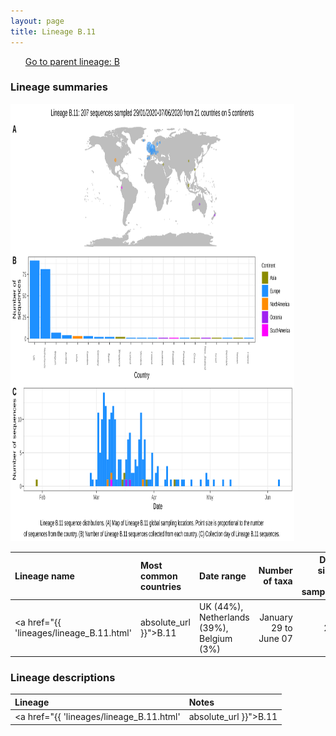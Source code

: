 ```yaml
---
layout: page
title: Lineage B.11
---
```




<p>
<ul class="actions small">
	 <a href="{{ 'lineages/lineage_B.html' | absolute_url }}" class="button special fit">Go to parent lineage: B</a>
</ul>
</p>
<h3> Lineage summaries</h3>

<img src="../assets/images/B.11.svg" alt="B.11 lineage summary figure" width="90%" height="700px" />


| Lineage name | Most common countries | Date range | Number of taxa |  Days since last sampling | Known Travel | Recall value |
|:-----|:-----|:-------|-------:|-------:|:---------|--------:|
| <a href="{{ 'lineages/lineage_B.11.html' | absolute_url }}">B.11</a> | UK (44%), Netherlands (39%), Belgium (3%) | January 29 to June 07 | 207 | UK to Iceland (1), Netherlands to Ecuador (1) | 0.95 |

<h3>Lineage descriptions</h3>

| Lineage | Notes |
|:-----|:-----|
| <a href="{{ 'lineages/lineage_B.11.html' | absolute_url }}">B.11</a> | European lineage with sequences from the Netherlands, UK, Austria, Slovakia  |

